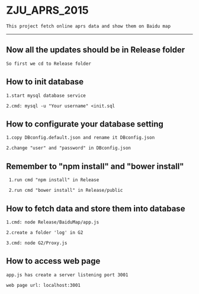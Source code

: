 # ZJU_APRS_2015

    This project fetch online aprs data and show them on Baidu map
    
---
    
## Now all the updates should be in Release folder
	So first we cd to Release folder

## How to init database
    1.start mysql database service

    2.cmd: mysql -u "Your username" <init.sql

## How to configurate your database setting
    1.copy DBconfig.default.json and rename it DBconfig.json

    2.change "user" and "password" in DBconfig.json
    
## Remember to "npm install" and "bower install"
	 1.run cmd "npm install" in Release
	 
	 2.run cmd "bower install" in Release/public 

## How to fetch data and store them into database
    1.cmd: node Release/BaiduMap/app.js

    2.create a folder 'log' in G2

    3.cmd: node G2/Proxy.js

## How to access web page
    app.js has create a server listening port 3001
    
    web page url: localhost:3001
